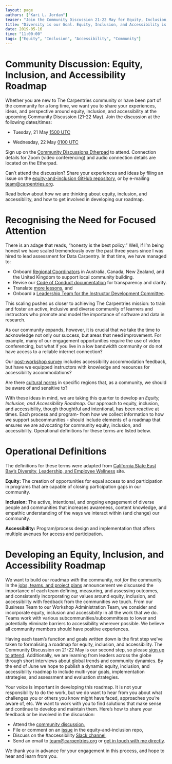 ```yaml
---
layout: page
authors: ["Kari L. Jordan"]
teaser: "Join the Community Discussion 21-22 May for Equity, Inclusion, and Accessibility Planning"
title: "Diversity is our Goal. Equity, Inclusion, and Accessibility is how we get there."
date: 2019-05-16
time: "11:00:00"
tags: ["Equity", "Inclusion", "Accessibility", "Community"]
---
```


# Community Discussion: Equity, Inclusion, and Accessibility Roadmap

Whether you are new to The Carpentries community or have been part of the community for a long time, we want you to share your experiences, ideas, and perspective around equity, inclusion, and accessibility at the upcoming Community Discussion (21-22 May). Join the discussion at the following dates/times:

- Tuesday, 21 May
[1500 UTC](https://www.timeanddate.com/worldclock/fixedtime.html?iso=20190521T1500)

- Wednesday, 22 May
[0100 UTC](https://www.timeanddate.com/worldclock/fixedtime.html?iso=20190522T0100)

Sign up on the [Community Discussions Etherpad](https://pad.carpentries.org/community-discussions) to attend. Connection details for Zoom (video conferencing) and audio connection details are located on the Etherpad.

Can’t attend the discussion? Share your experiences and ideas by filing an issue on the [equity-and-inclusion GitHub repository](https://github.com/carpentries/equity-and-inclusion/issues), or by e-mailing [team@carpentries.org](mailto:team@carpentries.org).  

Read below about how we are thinking about equity, inclusion, and accessibility, and how to get involved in developing our roadmap. 

# Recognising the Need for Focused Attention 
  
There is an adage that reads, “honesty is the best policy.” Well, if I’m being honest we have scaled tremendously over the past three years since I was hired to lead assessment for Data Carpentry. In that time, we have managed to: 
- Onboard [Regional Coordinators](https://carpentries.org/blog/2019/03/regionalcoordinators/) in Australia, Canada, New Zealand, and the United Kingdom to support local community building.  
- Revise our [Code of Conduct documentation](https://carpentries.org/blog/2019/02/coc-documentation-release/) for transparency and clarity.   
- Translate [more lessons](https://carpentries.org/blog/2019/01/python-ecology-es/), and   
- Onboard a [Leadership Team for the Instructor Development Committee](https://carpentries.org/blog/2019/04/new-idc-members/).   

This scaling pushes us closer to achieving The Carpentries mission: to train and foster an active, inclusive and diverse community of learners and instructors who promote and model the importance of software and data in research. 

As our community expands, however, it is crucial that we take the time to acknowledge not only our success, but areas that need improvement. For example, many of our engagement opportunities require the use of video conferencing, but what if you live in a low bandwidth community or do not have access to a reliable internet connection?

Our [post-workshop survey](https://carpentries.typeform.com/to/UgVdRQ?slug=xxxxx) includes accessibility accommodation feedback, but have we equipped instructors with knowledge and resources for accessibility accommodations? 

Are there [cultural norms](https://github.com/carpentries/equity-and-inclusion/issues/5) in specific regions that, as a community, we should be aware of and sensitive to?

With these ideas in mind, we are taking this quarter to develop an *Equity, Inclusion, and Accessibility Roadmap*. Our approach to equity, inclusion, and accessibility, though thoughtful and intentional, has been reactive at times. Each process and program- from how we collect information to how we support subcommunities - should include elements of a roadmap that ensures we are advocating for community equity, inclusion, and accessibility. Operational definitions for these terms are listed below. 

# Operational Definitions

The definitions for these terms were adapted from [California State East Bay’s Diversity, Leadership, and Employee Wellness](http://www.csueastbay.edu/diversity/) site. 

__Equity:__ The creation of opportunities for equal access to and participation in programs that are capable of closing participation gaps in our community.

__Inclusion:__ The active, intentional, and ongoing engagement of diverse people and communities that increases awareness, content knowledge, and empathic understanding of the ways we interact within (and change) our community.

__Accessibility:__ Program/process design and implementation that offers multiple avenues for access and participation.

# Developing an Equity, Inclusion, and Accessibility Roadmap

We want to build our roadmap *with* the community, not *for* the community. In the [jobs, teams, and project plans](https://carpentries.org/blog/2019/02/projects-teams-job-plans/) announcement we discussed the importance of each team defining, measuring, and assessing outcomes, and consistently incorporating our values around equity, inclusion, and accessibility with feedback from the communities we touch. From our Business Team to our Workshop Administration Team, we consider and incorporate equity, inclusion and accessibility in all the work that we do. Teams work with various subcommunities/subcommittees to lower and potentially eliminate barriers to accessibility wherever possible. We believe all community members should have positive experiences.

Having each team’s function and goals written down is the first step we’ve taken to formalising a roadmap for equity, inclusion, and accessibility. The Community Discussion on 21-22 May is our second step, so please [sign up to attend](https://pad.carpentries.org/community-discussions). Additionally, we are learning from leaders across the globe through short interviews about global trends and community dynamics. By the end of June we hope to publish a dynamic equity, inclusion, and accessibility roadmap to include multi-year goals, implementation strategies, and assessment and evaluation strategies. 

Your voice is important in developing this roadmap. It is not your responsibility to do the work, but we do want to hear from you about what challenges you or others you know might have faced, approaches you’re aware of, etc. We want to work with you to find solutions that make sense and continue to develop and maintain them. Here’s how to share your feedback or be involved in the discussion:

- Attend the [community discussion](https://pad.carpentries.org/community-discussions),     
- File or comment on an [issue](https://github.com/carpentries/equity-and-inclusion/issues) in the equity-and-inclusion repo,   
- Discuss on the #accessibility [Slack channel](https://swc-slack-invite.herokuapp.com),  
- Send an email to team@carpentries.org or [get in touch with me directly](mailto:kariljordan@carpentries.org).   

We thank you in advance for your engagement in this process, and hope to hear and learn from you.
